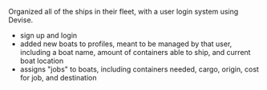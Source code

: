 Organized all of the ships in their fleet, with a user login system using Devise. 

* sign up and login
* added new boats to profiles, meant to be managed by that user, including a boat name, amount of containers able to ship, and current boat location
* assigns "jobs" to boats, including containers needed, cargo, origin, cost for job, and destination
